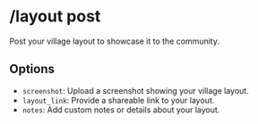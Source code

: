 # /layout post

Post your village layout to showcase it to the community.

## Options

- `screenshot`: Upload a screenshot showing your village layout.
- `layout_link`: Provide a shareable link to your layout.
- `notes`: Add custom notes or details about your layout.


